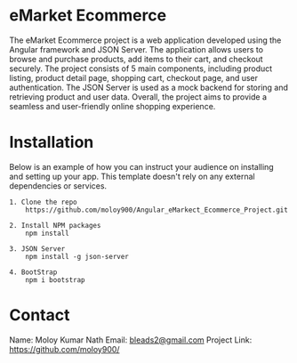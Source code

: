 
# eMarket Ecommerce 

The eMarket Ecommerce project is a web application developed using the Angular framework and JSON Server. The application allows users to browse and purchase products, add items to their cart, and checkout securely. The project consists of 5 main components, including product listing, product detail page, shopping cart, checkout page, and user authentication. The JSON Server is used as a mock backend for storing and retrieving product and user data. Overall, the project aims to provide a seamless and user-friendly online shopping experience.


# Installation

Below is an example of how you can instruct your audience on installing and setting up your app. This template doesn't rely on any external dependencies or services.

    1. Clone the repo
        https://github.com/moloy900/Angular_eMarkect_Ecommerce_Project.git
        
    2. Install NPM packages
        npm install

    3. JSON Server
        npm install -g json-server
        
    4. BootStrap
        npm i bootstrap 
    
# Contact
Name: Moloy Kumar Nath
Email: bleads2@gmail.com
Project Link: https://github.com/moloy900/

